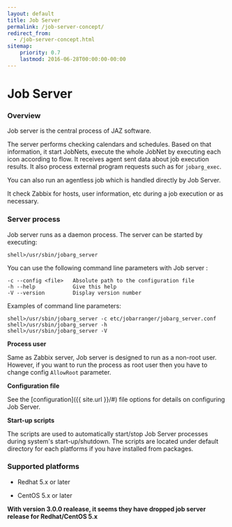 ```yaml
---
layout: default
title: Job Server
permalink: /job-server-concept/
redirect_from:
  - /job-server-concept.html
sitemap:
    priority: 0.7
    lastmod: 2016-06-28T00:00:00-00:00
---
```


# <i class="fa fa-plug"></i> Job Server

### Overview

Job server is the central process of JAZ software.

The server performs checking calendars and schedules. 
Based on that information, it start JobNets, execute the whole JobNet by executing each icon according to flow.
It receives agent sent data about job execution results. It also process external program requests such as for <code>jobarg_exec</code>.

You can also run an agentless job which is handled directly by Job Server.

It check Zabbix for hosts, user information, etc during a job execution or as necessary.

### Server process

Job server runs as a daemon process. The server can be started by executing:

```
shell>/usr/sbin/jobarg_server
```

You can use the following command line parameters with Job server :

```
-c --config <file>   Absolute path to the configuration file
-h --help            Give this help
-V --version         Display version number
```

Examples of command line parameters:

```
shell>/usr/sbin/jobarg_server -c etc/jobarranger/jobarg_server.conf
shell>/usr/sbin/jobarg_server -h
shell>/usr/sbin/jobarg_server -V
```
**Process user**

Same as Zabbix server, Job server is designed to run as a non-root user. 
However, if you want to run the process as root user then you have to change config `AllowRoot` parameter.

**Configuration file**

See the [configuration]({{ site.url }}/#) file options for details on configuring Job Server.

**Start-up scripts**

The scripts are used to automatically start/stop Job Server processes during system's start-up/shutdown.
The scripts are located under default directory for each platforms if you have installed from packages.

### Supported platforms
*   Redhat 5.x or later

*   CentOS 5.x or later

**With version 3.0.0 realease, it seems they have dropped job server release for Redhat/CentOS 5.x**